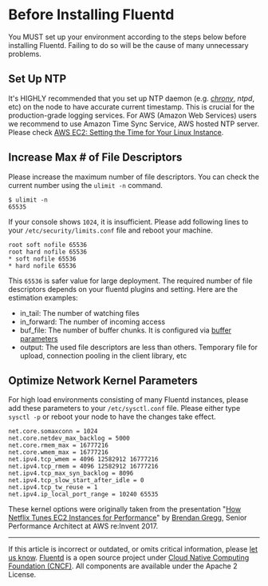 # Before Installing Fluentd

You MUST set up your environment according to the steps below before
installing Fluentd. Failing to do so will be the cause of many
unnecessary problems.


## Set Up NTP

It's HIGHLY recommended that you set up NTP daemon (e.g.
*[chrony](https://chrony.tuxfamily.org/)*, *ntpd*, etc) on the node to
have accurate current timestamp. This is crucial for the
production-grade logging services.
For AWS (Amazon Web Services) users we recommend to use Amazon Time Sync
Service, AWS hosted NTP server. Please check [AWS EC2: Setting the Time
for Your Linux
Instance](https://docs.aws.amazon.com/AWSEC2/latest/UserGuide/set-time.html).

## Increase Max \# of File Descriptors

Please increase the maximum number of file descriptors. You can check
the current number using the `ulimit -n` command.

``` {.CodeRay}
$ ulimit -n
65535
```

If your console shows `1024`, it is insufficient. Please add following
lines to your `/etc/security/limits.conf` file and reboot your machine.

``` {.CodeRay}
root soft nofile 65536
root hard nofile 65536
* soft nofile 65536
* hard nofile 65536
```

This `65536` is safer value for large deployment. The required number of
file descriptors depends on your fluentd plugins and setting. Here are
the estimation examples:

-   in\_tail: The number of watching files
-   in\_forward: The number of incoming access
-   buf\_file: The number of buffer chunks. It is configured via [buffer
    parameters](/articles/buffer-plugin-overview.md)
-   output: The used file descriptors are less than others. Temporary
    file for upload, connection pooling in the client library, etc

## Optimize Network Kernel Parameters

For high load environments consisting of many Fluentd instances, please
add these parameters to your `/etc/sysctl.conf` file. Please either type
`sysctl -p` or reboot your node to have the changes take effect.

``` {.CodeRay}
net.core.somaxconn = 1024
net.core.netdev_max_backlog = 5000
net.core.rmem_max = 16777216
net.core.wmem_max = 16777216
net.ipv4.tcp_wmem = 4096 12582912 16777216
net.ipv4.tcp_rmem = 4096 12582912 16777216
net.ipv4.tcp_max_syn_backlog = 8096
net.ipv4.tcp_slow_start_after_idle = 0
net.ipv4.tcp_tw_reuse = 1
net.ipv4.ip_local_port_range = 10240 65535
```

These kernel options were originally taken from the presentation "[How
Netflix Tunes EC2 Instances for
Performance](https://www.slideshare.net/brendangregg/how-netflix-tunes-ec2-instances-for-performance)"
by [Brendan Gregg](http://www.brendangregg.com/), Senior Performance
Architect at AWS re:Invent 2017.


------------------------------------------------------------------------

If this article is incorrect or outdated, or omits critical information,
please [let us know](https://github.com/fluent/fluentd-docs/issues?state=open).
[Fluentd](http://www.fluentd.org/) is a open source project under [Cloud
Native Computing Foundation (CNCF)](https://cncf.io/). All components
are available under the Apache 2 License.
